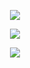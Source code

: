 <p align="center">  <img src="https://readme-typing-svg.demolab.com/?lines=I+used+to+think+I+was+smart;But+you+made+me+look+so+naive;The+way+you+sold+me+for+parts;You+sunk+your+teeth+into+me;Oh+bloodsucker;Bleh;Dream+crusher;Bleeding+me+dry+like+a+gosh+darn+vampire&font=Open+Sans&center=true&width=1080&height=50&color=00b24b&duration=2500&pause=500"> </p>
<div align=center>
  <img src="https://img1.picmix.com/output/pic/normal/8/8/8/2/12312888_08eba.gif">
</div>
<p align="center"> <img src=https://komarev.com/ghpvc/?username=polka-klown&color=blueviolet&abbreviated=true&style=flat-square> </p>
